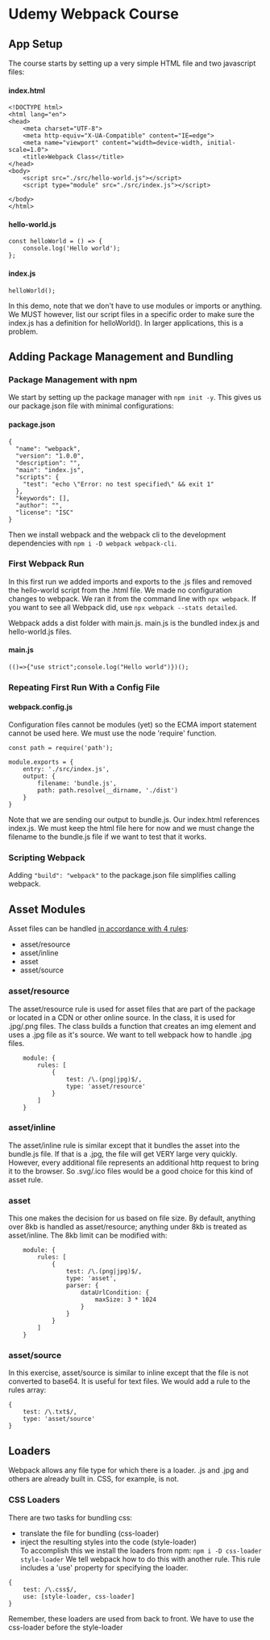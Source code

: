 # Udemy Webpack Course  
## App Setup  
The course starts by setting up a very simple HTML file and two javascript files:
#### index.html
```
<!DOCTYPE html>
<html lang="en">
<head>
    <meta charset="UTF-8">
    <meta http-equiv="X-UA-Compatible" content="IE=edge">
    <meta name="viewport" content="width=device-width, initial-scale=1.0">
    <title>Webpack Class</title>
</head>
<body>
    <script src="./src/hello-world.js"></script>
    <script type="module" src="./src/index.js"></script>
    
</body>
</html>
```  
#### hello-world.js  
```
const helloWorld = () => {
    console.log('Hello world');
};
```  
#### index.js  
```
helloWorld();
```
In this demo, note that we don't have to use modules or imports or anything.  We MUST however, list our script files in a specific order to make sure the index.js has a definition for helloWorld().  In larger applications, this is a problem.  
## Adding Package Management and Bundling  
### Package Management with npm  
We start by setting up the package manager with ```npm init -y```.  This gives us our package.json file with minimal configurations: 
#### package.json
```
{
  "name": "webpack",
  "version": "1.0.0",
  "description": "",
  "main": "index.js",
  "scripts": {
    "test": "echo \"Error: no test specified\" && exit 1"
  },
  "keywords": [],
  "author": "",
  "license": "ISC"
}
```  
Then we install webpack and the webpack cli to the development dependencies with ```npm i -D webpack webpack-cli```.
### First Webpack Run  
In this first run we added imports and exports to the .js files and removed the hello-world script from the .html file.  We made no configuration changes to webpack.  We ran it from the command line with ```npx webpack```.  If you want to see all Webpack did, use ```npx webpack --stats detailed```.   

Webpack adds a dist folder with main.js.  main.js is the bundled index.js and hello-world.js files.  
#### main.js  
```
(()=>{"use strict";console.log("Hello world")})();
```  
### Repeating First Run With a Config File  
#### webpack.config.js  
Configuration files cannot be modules (yet) so the ECMA import statement cannot be used here.  We must use the node 'require' function.
```
const path = require('path');

module.exports = {
    entry: './src/index.js',
    output: {
        filename: 'bundle.js',
        path: path.resolve(__dirname, './dist')
    }
}
```  
Note that we are sending our output to bundle.js.  Our index.html references index.js.  We must keep the html file here for now and we must change the filename to the bundle.js file if we want to test that it works.  
### Scripting Webpack
Adding ```"build": "webpack"``` to the package.json file simplifies calling webpack.  
## Asset Modules  
Asset files can be handled [in accordance with 4 rules](https://webpack.js.org/guides/asset-modules/): 
- asset/resource  
- asset/inline  
- asset  
- asset/source    
### asset/resource  
The asset/resource rule is used for asset files that are part of the package or located in a CDN or other online source. In the class, it is used for .jpg/.png files.  The class builds a function that creates an img element and uses a .jpg file as it's source.  We want to tell webpack how to handle .jpg files.
```
    module: {
        rules: [
            {
                test: /\.(png|jpg)$/,
                type: 'asset/resource'
            }
        ]
    }
```  
### asset/inline  
The asset/inline rule is similar except that it bundles the asset into the bundle.js file.  If that is a .jpg, the file will get VERY large very quickly.  However, every additional file represents an additional http request to bring it to the browser.  So .svg/.ico files would be a good choice for this kind of asset rule.  
### asset  
This one makes the decision for us based on file size.  By default, anything over 8kb is handled as asset/resource; anything under 8kb is treated as asset/inline.  The 8kb limit can be modified with:
```
    module: {
        rules: [
            {
                test: /\.(png|jpg)$/,
                type: 'asset',
                parser: {
                    dataUrlCondition: {
                        maxSize: 3 * 1024
                    }
                }
            }
        ]
    }
```
### asset/source  
In this exercise, asset/source is similar to inline except that the file is not converted to base64.  It is useful for text files.  We would add a rule to the rules array:
```
{
    test: /\.txt$/,
    type: 'asset/source'
}
```
## Loaders  
Webpack allows any file type for which there is a loader.  .js and .jpg and others are already built in.  CSS, for example, is not.  
### CSS Loaders  
There are two tasks for bundling css: 
- translate the file for bundling (css-loader)  
- inject the resulting styles into the code (style-loader)  
To accomplish this we install the loaders from npm: ```npm i -D css-loader style-loader```
We tell webpack how to do this with another rule.  This rule includes a 'use' property for specifying the loader.  
```
{
    test: /\.css$/,
    use: [style-loader, css-loader]  
}
```
Remember, these loaders are used from back to front.  We have to use the css-loader before the style-loader